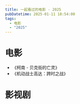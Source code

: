 ```yaml
---
title: 一起看过的电影 - 2025
pubDatetime: 2025-01-11 18:54:00
tags:
  - 电影
  - "2025"
---
```


# 电影

- 《柯南 - 贝克街的亡灵》
- 《机动战士高达：跨时之战》

# 影视剧
